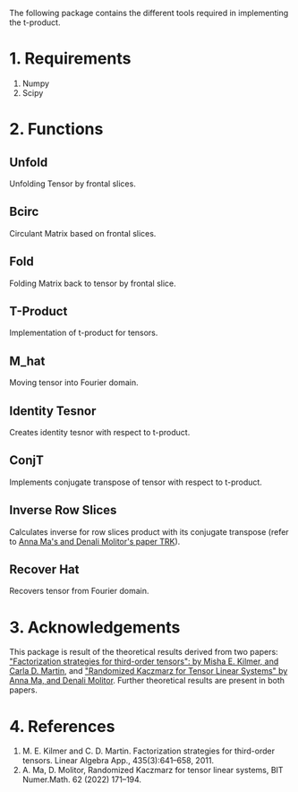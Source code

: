 The following package contains the different tools required in implementing the t-product. 

# 1. Requirements
1) Numpy
2) Scipy

# 2. Functions

## Unfold
Unfolding Tensor by frontal slices.

## Bcirc
Circulant Matrix based on frontal slices.

## Fold
Folding Matrix back to tensor by frontal slice.

## T-Product
Implementation of t-product for tensors.

## M_hat
Moving tensor into Fourier domain.

## Identity Tesnor
Creates identity tesnor with respect to t-product.

## ConjT
Implements conjugate transpose of tensor with respect to t-product.

## Inverse Row Slices
Calculates inverse for row slices product with its conjugate transpose (refer to [Anna Ma's and Denali Molitor's paper TRK](https://arxiv.org/pdf/2006.01246)).

## Recover Hat
Recovers tensor from Fourier domain. 

# 3. Acknowledgements
This package is result of the theoretical results derived from two papers: ["Factorization strategies for third-order tensors": by Misha E. Kilmer, and Carla D. Martin](https://www.sciencedirect.com/science/article/pii/S0024379510004830), and ["Randomized Kaczmarz for Tensor Linear Systems" by Anna Ma, and Denali Molitor](https://arxiv.org/pdf/2006.01246). Further theoretical results are present in both papers. 

# 4. References
1. M. E. Kilmer and C. D. Martin. Factorization strategies for third-order tensors. Linear Algebra App., 435(3):641–658, 2011.
2. A. Ma, D. Molitor, Randomized Kaczmarz for tensor linear systems, BIT Numer.Math. 62 (2022) 171–194.
